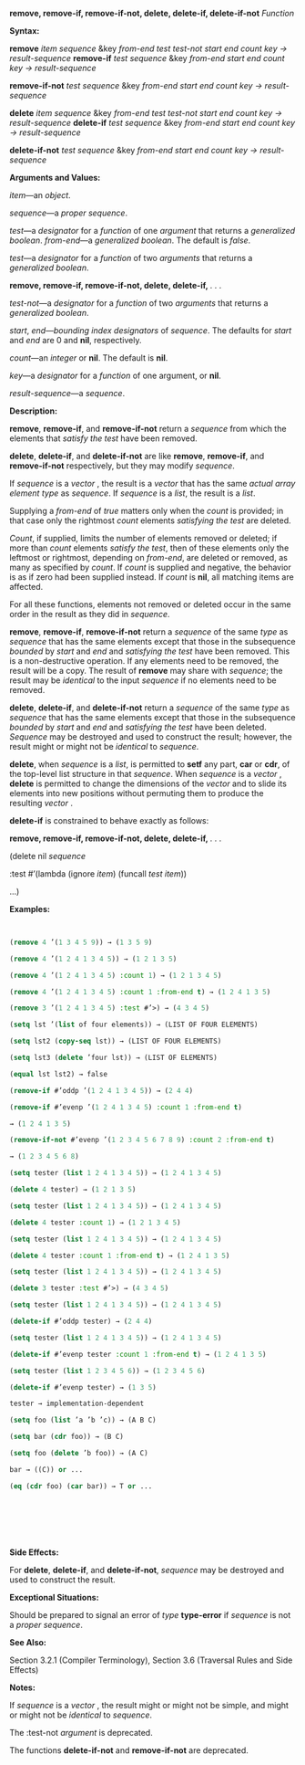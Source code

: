 **remove, remove-if, remove-if-not, delete, delete-if, delete-if-not** *Function* 



**Syntax:** 



**remove** *item sequence* &amp;key *from-end test test-not start end count key → result-sequence* **remove-if** *test sequence* &amp;key *from-end start end count key → result-sequence* 



**remove-if-not** *test sequence* &amp;key *from-end start end count key → result-sequence* 



**delete** *item sequence* &amp;key *from-end test test-not start end count key → result-sequence* **delete-if** *test sequence* &amp;key *from-end start end count key → result-sequence* 



**delete-if-not** *test sequence* &amp;key *from-end start end count key → result-sequence* 



**Arguments and Values:** 



*item*—an *object*. 



*sequence*—a *proper sequence*. 



*test*—a *designator* for a *function* of one *argument* that returns a *generalized boolean*. *from-end*—a *generalized boolean*. The default is *false*. 



*test*—a *designator* for a *function* of two *arguments* that returns a *generalized boolean*. 



 



 



**remove, remove-if, remove-if-not, delete, delete-if,** *. . .* 



*test-not*—a *designator* for a *function* of two *arguments* that returns a *generalized boolean*. 



*start*, *end*—*bounding index designators* of *sequence*. The defaults for *start* and *end* are 0 and **nil**, respectively. 



*count*—an *integer* or **nil**. The default is **nil**. 



*key*—a *designator* for a *function* of one argument, or **nil**. 



*result-sequence*—a *sequence*. 



**Description:** 



**remove**, **remove-if**, and **remove-if-not** return a *sequence* from which the elements that *satisfy the test* have been removed. 



**delete**, **delete-if**, and **delete-if-not** are like **remove**, **remove-if**, and **remove-if-not** respectively, but they may modify *sequence*. 



If *sequence* is a *vector* , the result is a *vector* that has the same *actual array element type* as *sequence*. If *sequence* is a *list*, the result is a *list*. 



Supplying a *from-end* of *true* matters only when the *count* is provided; in that case only the rightmost *count* elements *satisfying the test* are deleted. 



*Count*, if supplied, limits the number of elements removed or deleted; if more than *count* elements *satisfy the test*, then of these elements only the leftmost or rightmost, depending on *from-end*, are deleted or removed, as many as specified by *count*. If *count* is supplied and negative, the behavior is as if zero had been supplied instead. If *count* is **nil**, all matching items are affected. 



For all these functions, elements not removed or deleted occur in the same order in the result as they did in *sequence*. 



**remove**, **remove-if**, **remove-if-not** return a *sequence* of the same *type* as *sequence* that has the same elements except that those in the subsequence *bounded* by *start* and *end* and *satisfying the test* have been removed. This is a non-destructive operation. If any elements need to be removed, the result will be a copy. The result of **remove** may share with *sequence*; the result may be *identical* to the input *sequence* if no elements need to be removed. 



**delete**, **delete-if**, and **delete-if-not** return a *sequence* of the same *type* as *sequence* that has the same elements except that those in the subsequence *bounded* by *start* and *end* and *satisfying the test* have been deleted. *Sequence* may be destroyed and used to construct the result; however, the result might or might not be *identical* to *sequence*. 



**delete**, when *sequence* is a *list*, is permitted to **setf** any part, **car** or **cdr**, of the top-level list structure in that *sequence*. When *sequence* is a *vector* , **delete** is permitted to change the dimensions of the *vector* and to slide its elements into new positions without permuting them to produce the resulting *vector* . 



**delete-if** is constrained to behave exactly as follows: 







 



 



**remove, remove-if, remove-if-not, delete, delete-if,** *. . .* 



(delete nil *sequence* 



:test #’(lambda (ignore *item*) (funcall *test item*)) 



...) 



**Examples:**
```lisp
 

(remove 4 ’(1 3 4 5 9)) → (1 3 5 9) 

(remove 4 ’(1 2 4 1 3 4 5)) → (1 2 1 3 5) 

(remove 4 ’(1 2 4 1 3 4 5) :count 1) → (1 2 1 3 4 5) 

(remove 4 ’(1 2 4 1 3 4 5) :count 1 :from-end t) → (1 2 4 1 3 5) 

(remove 3 ’(1 2 4 1 3 4 5) :test #’>) → (4 3 4 5) 

(setq lst ’(list of four elements)) → (LIST OF FOUR ELEMENTS) 

(setq lst2 (copy-seq lst)) → (LIST OF FOUR ELEMENTS) 

(setq lst3 (delete ’four lst)) → (LIST OF ELEMENTS) 

(equal lst lst2) → false 

(remove-if #’oddp ’(1 2 4 1 3 4 5)) → (2 4 4) 

(remove-if #’evenp ’(1 2 4 1 3 4 5) :count 1 :from-end t) 

→ (1 2 4 1 3 5) 

(remove-if-not #’evenp ’(1 2 3 4 5 6 7 8 9) :count 2 :from-end t) 

→ (1 2 3 4 5 6 8) 

(setq tester (list 1 2 4 1 3 4 5)) → (1 2 4 1 3 4 5) 

(delete 4 tester) → (1 2 1 3 5) 

(setq tester (list 1 2 4 1 3 4 5)) → (1 2 4 1 3 4 5) 

(delete 4 tester :count 1) → (1 2 1 3 4 5) 

(setq tester (list 1 2 4 1 3 4 5)) → (1 2 4 1 3 4 5) 

(delete 4 tester :count 1 :from-end t) → (1 2 4 1 3 5) 

(setq tester (list 1 2 4 1 3 4 5)) → (1 2 4 1 3 4 5) 

(delete 3 tester :test #’>) → (4 3 4 5) 

(setq tester (list 1 2 4 1 3 4 5)) → (1 2 4 1 3 4 5) 

(delete-if #’oddp tester) → (2 4 4) 

(setq tester (list 1 2 4 1 3 4 5)) → (1 2 4 1 3 4 5) 

(delete-if #’evenp tester :count 1 :from-end t) → (1 2 4 1 3 5) 

(setq tester (list 1 2 3 4 5 6)) → (1 2 3 4 5 6) 

(delete-if #’evenp tester) → (1 3 5) 

tester → implementation-dependent 

(setq foo (list ’a ’b ’c)) → (A B C) 

(setq bar (cdr foo)) → (B C) 

(setq foo (delete ’b foo)) → (A C) 

bar → ((C)) or ... 

(eq (cdr foo) (car bar)) → T or ... 



 

 


```
**Side Effects:** 



For **delete**, **delete-if**, and **delete-if-not**, *sequence* may be destroyed and used to construct the result. 



**Exceptional Situations:** 



Should be prepared to signal an error of *type* **type-error** if *sequence* is not a *proper sequence*. 



**See Also:** 



Section 3.2.1 (Compiler Terminology), Section 3.6 (Traversal Rules and Side Effects) 



**Notes:** 



If *sequence* is a *vector* , the result might or might not be simple, and might or might not be *identical* to *sequence*. 



The :test-not *argument* is deprecated. 



The functions **delete-if-not** and **remove-if-not** are deprecated. 



